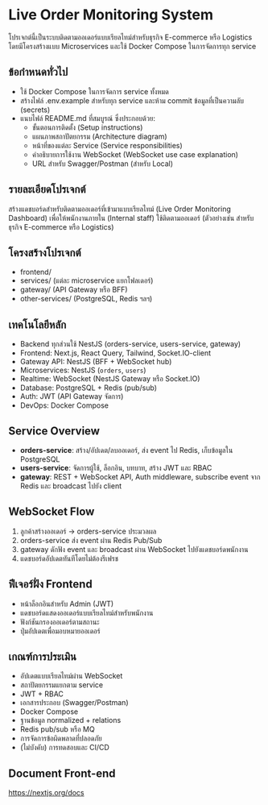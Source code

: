 # Live Order Monitoring System

โปรเจกต์นี้เป็นระบบติดตามออเดอร์แบบเรียลไทม์สำหรับธุรกิจ E-commerce หรือ Logistics โดยมีโครงสร้างแบบ Microservices และใช้ Docker Compose ในการจัดการทุก service
 
## ข้อกำหนดทั่วไป
- ใช้ Docker Compose ในการจัดการ service ทั้งหมด
- สร้างไฟล์ .env.example สำหรับทุก service และห้าม commit ข้อมูลที่เป็นความลับ (secrets)
- แนบไฟล์ README.md ที่สมบูรณ์ ซึ่งประกอบด้วย:
    - ขั้นตอนการติดตั้ง (Setup instructions)
    - แผนภาพสถาปัตยกรรม (Architecture diagram)
    - หน้าที่ของแต่ละ Service (Service responsibilities)
    - คำอธิบายการใช้งาน WebSocket (WebSocket use case explanation)
    - URL สำหรับ Swagger/Postman (สำหรับ Local)

## รายละเอียดโปรเจกต์
สร้างแดชบอร์ดสำหรับติดตามออเดอร์ที่เข้ามาแบบเรียลไทม์ (Live Order Monitoring Dashboard) เพื่อให้พนักงานภายใน (Internal staff) ใช้ติดตามออเดอร์ (ตัวอย่างเช่น สำหรับธุรกิจ E-commerce หรือ Logistics)

## โครงสร้างโปรเจกต์
- frontend/
- services/ (แต่ละ microservice แยกโฟลเดอร์)
- gateway/ (API Gateway หรือ BFF)
- other-services/ (PostgreSQL, Redis ฯลฯ)

## เทคโนโลยีหลัก
- Backend ทุกส่วนใช้ NestJS (orders-service, users-service, gateway)
- Frontend: Next.js, React Query, Tailwind, Socket.IO-client
- Gateway API: NestJS (BFF + WebSocket hub)
- Microservices: NestJS (`orders`, `users`)
- Realtime: WebSocket (NestJS Gateway หรือ Socket.IO)
- Database: PostgreSQL + Redis (pub/sub)
- Auth: JWT (API Gateway จัดการ)
- DevOps: Docker Compose

## Service Overview
- **orders-service**: สร้าง/อัปเดต/ลบออเดอร์, ส่ง event ไป Redis, เก็บข้อมูลใน PostgreSQL
- **users-service**: จัดการผู้ใช้, ล็อกอิน, บทบาท, สร้าง JWT และ RBAC
- **gateway**: REST + WebSocket API, Auth middleware, subscribe event จาก Redis และ broadcast ไปยัง client

## WebSocket Flow
1. ลูกค้าสร้างออเดอร์ → orders-service ประมวลผล
2. orders-service ส่ง event ผ่าน Redis Pub/Sub
3. gateway ดักฟัง event และ broadcast ผ่าน WebSocket ไปยังแดชบอร์ดพนักงาน
4. แดชบอร์ดอัปเดตทันทีโดยไม่ต้องรีเฟรช

## ฟีเจอร์ฝั่ง Frontend
- หน้าล็อกอินสำหรับ Admin (JWT)
- แดชบอร์ดแสดงออเดอร์แบบเรียลไทม์สำหรับพนักงาน
- ฟังก์ชันกรองออเดอร์ตามสถานะ
- ปุ่มอัปเดตเพื่อมอบหมายออเดอร์

## เกณฑ์การประเมิน
- อัปเดตแบบเรียลไทม์ผ่าน WebSocket
- สถาปัตยกรรมแยกตาม service
- JWT + RBAC
- เอกสารประกอบ (Swagger/Postman)
- Docker Compose
- ฐานข้อมูล normalized + relations
- Redis pub/sub หรือ MQ
- การจัดการข้อผิดพลาดที่ปลอดภัย
- (ไม่บังคับ) การทดสอบและ CI/CD


## Document Front-end
https://nextjs.org/docs